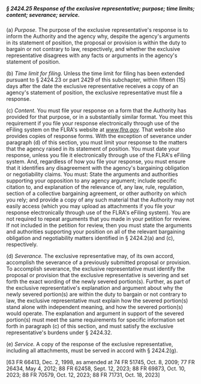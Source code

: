 ##### § 2424.25 Response of the exclusive representative; purpose; time limits; content; severance; service. #####

(a) *Purpose.* The purpose of the exclusive representative's response is to inform the Authority and the agency why, despite the agency's arguments in its statement of position, the proposal or provision is within the duty to bargain or not contrary to law, respectively, and whether the exclusive representative disagrees with any facts or arguments in the agency's statement of position.

(b) *Time limit for filing.* Unless the time limit for filing has been extended pursuant to § 2424.23 or part 2429 of this subchapter, within fifteen (15) days after the date the exclusive representative receives a copy of an agency's statement of position, the exclusive representative must file a response.

(c) *Content.* You must file your response on a form that the Authority has provided for that purpose, or in a substantially similar format. You meet this requirement if you file your response electronically through use of the eFiling system on the FLRA's website at *www.flra.gov.* That website also provides copies of response forms. With the exception of severance under paragraph (d) of this section, you must limit your response to the matters that the agency raised in its statement of position. You must date your response, unless you file it electronically through use of the FLRA's eFiling system. And, regardless of how you file your response, you must ensure that it identifies any disagreement with the agency's bargaining obligation or negotiability claims. You must: State the arguments and authorities supporting your opposition to any agency argument; include specific citation to, and explanation of the relevance of, any law, rule, regulation, section of a collective bargaining agreement, or other authority on which you rely; and provide a copy of any such material that the Authority may not easily access (which you may upload as attachments if you file your response electronically through use of the FLRA's eFiling system). You are not required to repeat arguments that you made in your petition for review. If not included in the petition for review, then you must state the arguments and authorities supporting your position on all of the relevant bargaining obligation and negotiability matters identified in § 2424.2(a) and (c), respectively.

(d) *Severance.* The exclusive representative may, of its own accord, accomplish the severance of a previously submitted proposal or provision. To accomplish severance, the exclusive representative must identify the proposal or provision that the exclusive representative is severing and set forth the exact wording of the newly severed portion(s). Further, as part of the exclusive representative's explanation and argument about why the newly severed portion(s) are within the duty to bargain or not contrary to law, the exclusive representative must explain how the severed portion(s) stand alone with independent meaning, and how the severed portion(s) would operate. The explanation and argument in support of the severed portion(s) must meet the same requirements for specific information set forth in paragraph (c) of this section, and must satisfy the exclusive representative's burdens under § 2424.32.

(e) *Service.* A copy of the response of the exclusive representative, including all attachments, must be served in accord with § 2424.2(g).

[63 FR 66413, Dec. 2, 1998, as amended at 74 FR 51745, Oct. 8, 2009; 77 FR 26434, May 4, 2012; 88 FR 62458, Sept. 12, 2023; 88 FR 69873, Oct. 10, 2023; 88 FR 70579, Oct. 12, 2023; 88 FR 71731, Oct. 18, 2023]